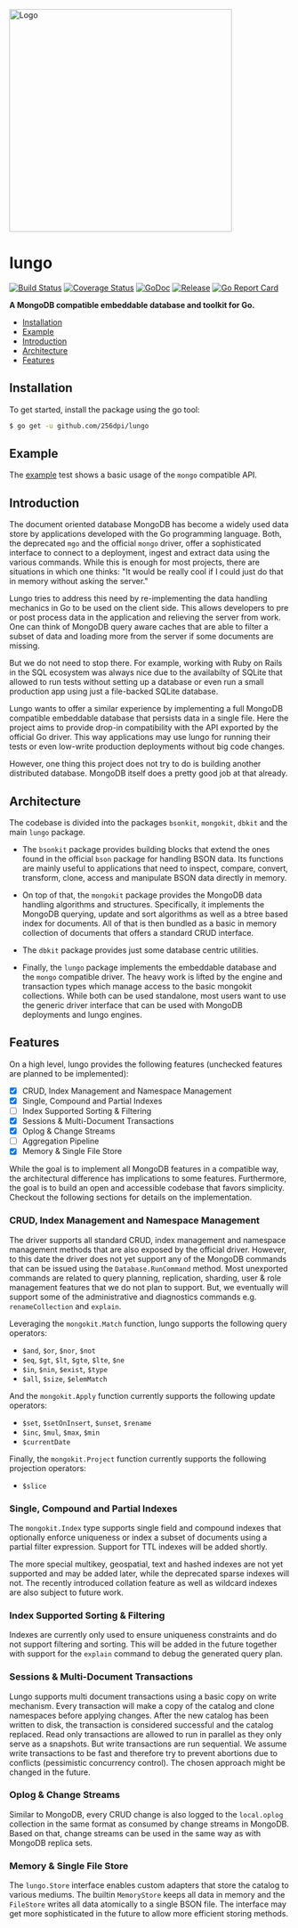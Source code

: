 <img src="http://joel-github-static.s3.amazonaws.com/lungo/logo2.png" alt="Logo" width="400"/>

# lungo

[![Build Status](https://travis-ci.org/256dpi/lungo.svg?branch=master)](https://travis-ci.org/256dpi/lungo)
[![Coverage Status](https://coveralls.io/repos/github/256dpi/lungo/badge.svg?branch=master)](https://coveralls.io/github/256dpi/lungo?branch=master)
[![GoDoc](https://godoc.org/github.com/256dpi/lungo?status.svg)](http://godoc.org/github.com/256dpi/lungo)
[![Release](https://img.shields.io/github/release/256dpi/lungo.svg)](https://github.com/256dpi/lungo/releases)
[![Go Report Card](https://goreportcard.com/badge/github.com/256dpi/lungo)](http://goreportcard.com/report/256dpi/lungo)

**A MongoDB compatible embeddable database and toolkit for Go.**

- [Installation](#installation)
- [Example](#example)
- [Introduction](#introduction)
- [Architecture](#architecture)
- [Features](#features)

## Installation

To get started, install the package using the go tool:

```bash
$ go get -u github.com/256dpi/lungo
```

## Example

The [example](https://github.com/256dpi/lungo/tree/master/example_test.go) test
shows a basic usage of the `mongo` compatible API.

## Introduction

The document oriented database MongoDB has become a widely used data store by
applications developed with the Go programming language. Both, the deprecated
`mgo` and the official `mongo` driver, offer a sophisticated interface to connect
to a deployment, ingest and extract data using the various commands. While this
is enough for most projects, there are situations in which one thinks: "It would
be really cool if I could just do that in memory without asking the server."

Lungo tries to address this need by re-implementing the data handling mechanics
in Go to be used on the client side. This allows developers to pre or post 
process data in the application and relieving the server from work. One can think
of MongoDB query aware caches that are able to filter a subset of data and loading
more from the server if some documents are missing.

But we do not need to stop there. For example, working with Ruby on Rails in the
SQL ecosystem was always nice due to the availabilty of SQLite that allowed to
run tests without setting up a database or even run a small production app using
just a file-backed SQLite database.

Lungo wants to offer a similar experience by implementing a full MongoDB 
compatible embeddable database that persists data in a single file. Here the
project aims to provide drop-in compatibility with the API exported by the 
official Go driver. This way applications may use lungo for running their
tests or even low-write production deployments without big code changes.

However, one thing this project does not try to do is building another
distributed database. MongoDB itself does a pretty good job at that already.

## Architecture

The codebase is divided into the packages `bsonkit`, `mongokit`, `dbkit` and
the main `lungo` package.

- The `bsonkit` package provides building blocks that extend the ones found in
the official `bson` package for handling BSON data. Its functions are mainly
useful to applications that need to inspect, compare, convert, transform,
clone, access and manipulate BSON data directly in memory.

- On top of that, the `mongokit` package provides the MongoDB data handling
algorithms and structures. Specifically, it implements the MongoDB querying,
update and sort algorithms as well as a btree based index for documents. All of
that is then bundled as a basic in memory collection of documents that offers a
standard CRUD interface.

- The `dbkit` package provides just some database centric utilities.

- Finally, the `lungo` package implements the embeddable database and the
`mongo` compatible driver. The heavy work is lifted by the engine and transaction
types which manage access to the basic mongokit collections. While both can be
used standalone, most users want to use the generic driver interface that can be
used with MongoDB deployments and lungo engines.

## Features

On a high level, lungo provides the following features (unchecked features are
planned to be implemented):

- [x] CRUD, Index Management and Namespace Management
- [x] Single, Compound and Partial Indexes
- [ ] Index Supported Sorting & Filtering
- [x] Sessions & Multi-Document Transactions
- [x] Oplog & Change Streams
- [ ] Aggregation Pipeline
- [x] Memory & Single File Store

While the goal is to implement all MongoDB features in a compatible way, the
architectural difference has implications to some features. Furthermore, the
goal is to build an open and accessible codebase that favors simplicity.
Checkout the following sections for details on the implementation.

### CRUD, Index Management and Namespace Management

The driver supports all standard CRUD, index management and namespace management
methods that are also exposed by the official driver. However, to this date the
driver does not yet support any of the MongoDB commands that can be issued using
the `Database.RunCommand` method. Most unexported commands are related to query
planning, replication, sharding, user & role management features that we do not
plan to support. But, we eventually will support some of the administrative and
diagnostics commands e.g. `renameCollection` and `explain`.

Leveraging the `mongokit.Match` function, lungo supports the following query
operators:

- `$and`, `$or`, `$nor`, `$not`
- `$eq`, `$gt`, `$lt`, `$gte`, `$lte`, `$ne`
- `$in`, `$nin`, `$exist`, `$type`
- `$all`, `$size`, `$elemMatch`

And the `mongokit.Apply` function currently supports the following update
operators:

- `$set`, `$setOnInsert`, `$unset`, `$rename`
- `$inc`, `$mul`, `$max`, `$min`
- `$currentDate`

Finally, the `mongokit.Project` function currently supports the following
projection operators:

- `$slice`

### Single, Compound and Partial Indexes

The `mongokit.Index` type supports single field and compound indexes that
optionally enforce uniqueness or index a subset of documents using a partial
filter expression. Support for TTL indexes will be added shortly.

The more special multikey, geospatial, text and hashed indexes are not yet
supported and may be added later, while the deprecated sparse indexes will not.
The recently introduced collation feature as well as wildcard indexes are also
subject to future work.

### Index Supported Sorting & Filtering

Indexes are currently only used to ensure uniqueness constraints and do not
support filtering and sorting. This will be added in the future together with
support for the `explain` command to debug the generated query plan.

### Sessions & Multi-Document Transactions

Lungo supports multi document transactions using a basic copy on write mechanism.
Every transaction will make a copy of the catalog and clone namespaces before
applying changes. After the new catalog has been written to disk, the transaction
is considered successful and the catalog replaced. Read only transactions are
allowed to run in parallel as they only serve as a snapshots. But write
transactions are run sequential. We assume write transactions to be fast and
therefore try to prevent abortions due to conflicts (pessimistic concurrency
control). The chosen approach might be changed in the future.

### Oplog & Change Streams

Similar to MongoDB, every CRUD change is also logged to the `local.oplog`
collection in the same format as consumed by change streams in MongoDB. Based on
that, change streams can be used in the same way as with MongoDB replica sets.

### Memory & Single File Store

The `lungo.Store` interface enables custom adapters that store the catalog to
various mediums. The builtin `MemoryStore` keeps all data in memory and the
`FileStore` writes all data atomically to a single BSON file. The interface may
get more sophisticated in the future to allow more efficient storing methods.
